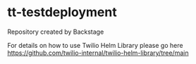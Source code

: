 # tt-testdeployment

Repository created by Backstage

For details on how to use Twilio Helm Library please go here https://github.com/twilio-internal/twilio-helm-library/tree/main